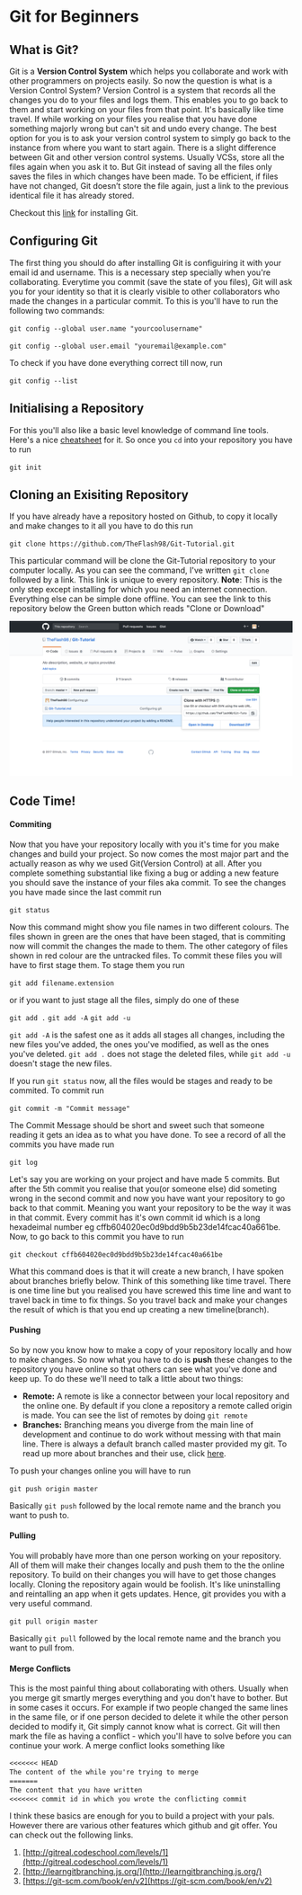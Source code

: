 # Git for Beginners

## What is Git?

Git is a **Version Control System** which helps you collaborate and work with other programmers on projects easily. So now the question is what is a Version Control System? Version Control is a system that records all the changes you do to your files and logs them. This enables you to go back to them and start working on your files from that point. It's basically like time travel. If while working on your files you realise that you have done something majorly wrong but can't sit and undo every change. The best option for you is to ask your version control system to simply go back to the instance from where you want to start again.
There is a slight difference between Git and other version control systems. Usually VCSs, store all the files again when you ask it to. But Git instead of saving all the files only saves the files in which changes have been made. To be efficient, if files have not changed, Git doesn’t store the file again, just a link to the previous identical file it has already stored. 

Checkout this [link](https://git-scm.com/book/en/v2/Getting-Started-Installing-Git) for installing Git.

## Configuring Git
The first thing you should do after installing Git is configuiring it with your email id and username. This is a necessary step specially when you're collaborating. Everytime you commit (save the state of you files), Git will ask you for your identity so that it is clearly visible to other collaborators who made the changes in a particular commit. To this is you'll have to run the following two commands:

`git config --global user.name "yourcoolusername"`

`git config --global user.email "youremail@example.com"`

To check if you have done everything correct till now, run

`git config --list`

## Initialising a Repository
For this you'll also like a basic level knowledge of command line tools. Here's a nice [cheatsheet](http://learntocodewith.me/command-line/unix-command-cheat-sheet/) for it.
So once you `cd` into your repository you have to run

`git init`

## Cloning an Exisiting Repository
If you have already have a repository hosted on Github, to copy it locally and make changes to it all you have to do this run

`git clone https://github.com/TheFlash98/Git-Tutorial.git`

This particular command will be clone the Git-Tutorial repository to your computer locally. As you can see the command, I've written `git clone` followed by a link. This link is unique to every repository. **Note**: This is the only step except installing for which you need an internet connection. Everything else can be simple done offline.
You can see the link to this repository below the Green button which reads "Clone or Download"

![alt-text](https://github.com/TheFlash98/Git-Tutorial/blob/master/Getting-link.png)

## Code Time!
#### Commiting
Now that you have your repository locally with you it's time for you make changes and build your project. So now comes the most major part and the actually reason as why we used Git(Version Control) at all. After you complete something substantial like fixing a bug or adding a new feature you should save the instance of your files aka commit. To see the changes you have made since the last commit run

`git status`

Now this command might show you file names in two different colours. The files shown in green are the ones that have been staged, that is commiting now will commit the changes the made to them. The other category of files shown in red colour are the untracked files. To commit these files you will have to first stage them. To stage them you run

`git add filename.extension`

or if you want to just stage all the files, simply do one of these

`git add .`
`git add -A`
`git add -u`

`git add -A` is the safest one as it adds all stages all changes, including the new files you've added, the ones you've modified, as well as the ones you've deleted.
`git add .` does not stage the deleted files, while `git add -u` doesn't stage the new files.


If you run `git status` now, all the files would be stages and ready to be commited. To commit run

`git commit -m "Commit message"`

The Commit Message should be short and sweet such that someone reading it gets an idea as to what you have done. To see a record of all the commits you have made run

`git log`

Let's say you are working on your project and have made 5 commits. But after the 5th commit you realise that you(or someone else) did someting wrong in the second commit and now you have want your repository to go back to that commit. Meaning you want your repository to be the way it was in that commit. Every commit has it's own commit id which is a long hexadeimal number eg cffb604020ec0d9bdd9b5b23de14fcac40a661be. Now, to go back to this commit you have to run

`git checkout cffb604020ec0d9bdd9b5b23de14fcac40a661be`

What this command does is that it will create a new branch, I have spoken about branches briefly below. Think of this something like time travel. There is one time line but you realised you have screwed this time line and want to travel back in time to fix things. So you travel back and make your changes the result of which is that you end up creating a new timeline(branch).

#### Pushing 
So by now you know how to make a copy of your repository locally and how to make changes. So now what you have to do is **push** these changes to the repository you have online so that others can see what you've done and keep up. To do these we'll need to talk a little about two things:
- **Remote:** A remote is like a connector between your local repository and the online one. By default if you clone a repository a remote called origin is made. You can see the list of remotes by doing `git remote`
- **Branches:** Branching means you diverge from the main line of development and continue to do work without messing with that main line. There is always a default branch called master provided my git. To read up more about branches and their use, click [here](https://git-scm.com/book/en/v2/Git-Branching-Branches-in-a-Nutshell).

To push your changes online you will have to run 

`git push origin master`

Basically `git push` followed by the local remote name and the branch you want to push to.

#### Pulling
You will probably have more than one person working on your repository. All of them will make their changes locally and push them to the the online repository. To build on their changes you will have to get those changes locally. Cloning the repository again would be foolish. It's like uninstalling and reintalling an app when it gets updates. Hence, git provides you with a very useful command. 

`git pull origin master`

Basically `git pull` followed by the local remote name and the branch you want to pull from.

#### Merge Conflicts
This is the most painful thing about collaborating with others. Usually when you merge git smartly merges everything and you don't have to bother. But in some cases it occurs. For example if two people changed the same lines in the same file, or if one person decided to delete it while the other person decided to modify it, Git simply cannot know what is correct. Git will then mark the file as having a conflict - which you'll have to solve before you can continue your work. A merge conflict looks something like 
```
<<<<<<< HEAD
The content of the while you're trying to merge
=======
The content that you have written
<<<<<<< commit id in which you wrote the conflicting commit
```

I think these basics are enough for you to build a project with your pals. However there are various other features which github and git offer. You can check out the following links.
1. [http://gitreal.codeschool.com/levels/1](http://gitreal.codeschool.com/levels/1)
2. [http://learngitbranching.js.org/](http://learngitbranching.js.org/)
3. [https://git-scm.com/book/en/v2](https://git-scm.com/book/en/v2)
